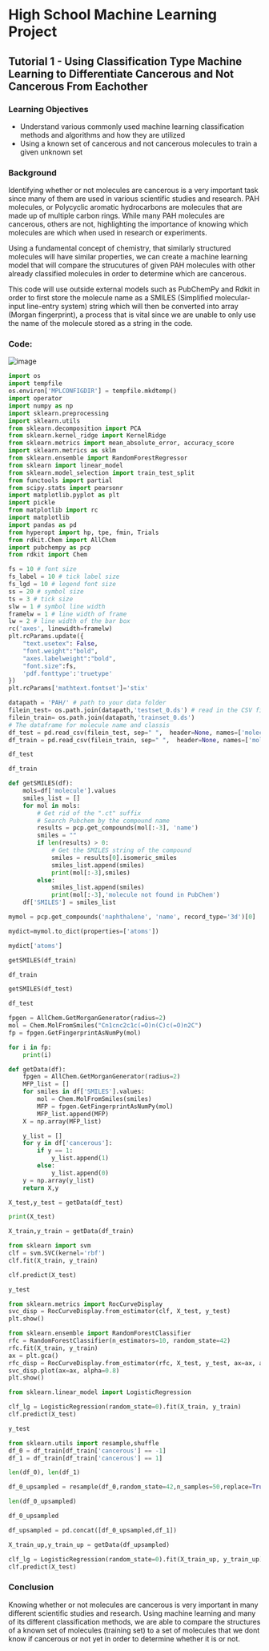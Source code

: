 # High School Machine Learning Project
## Tutorial 1 - Using Classification Type Machine Learning to Differentiate Cancerous and Not Cancerous From Eachother
### Learning Objectives

  * Understand various commonly used machine learning classification methods and algorithms and how they are utilized
  * Using a known set of cancerous and not cancerous molecules to train a given unknown set
    
### Background

Identifying whether or not molecules are cancerous is a very important task since many of them are used in various scientific studies and research. PAH molecules, or Polycyclic aromatic hydrocarbons are molecules that are made up of multiple carbon rings. While many PAH molecules are cancerous, others are not, highlighting the importance of knowing which molecules are which when used in research or experiments. 

Using a fundamental concept of chemistry, that similarly structured molecules will have similar properties, we can create a machine learning model that will compare the strucutures of given PAH molecules with other already classified molecules in order to determine which are cancerous.

This code will use outside external models such as PubChemPy and Rdkit in order to first store the molecule name as a SMILES (Simplified molecular-input line-entry system) string which will then be converted into array (Morgan fingerprint), a process that is vital since we are unable to only use the name of the molecule stored as a string in the code.

### Code:
![image](https://github.com/user-attachments/assets/617b81ef-61af-4112-80c0-dcdd382c5d77)

```python
import os    
import tempfile
os.environ['MPLCONFIGDIR'] = tempfile.mkdtemp()
import operator
import numpy as np
import sklearn.preprocessing
import sklearn.utils
from sklearn.decomposition import PCA 
from sklearn.kernel_ridge import KernelRidge
from sklearn.metrics import mean_absolute_error, accuracy_score
import sklearn.metrics as sklm
from sklearn.ensemble import RandomForestRegressor
from sklearn import linear_model
from sklearn.model_selection import train_test_split
from functools import partial
from scipy.stats import pearsonr
import matplotlib.pyplot as plt
import pickle
from matplotlib import rc
import matplotlib
import pandas as pd
from hyperopt import hp, tpe, fmin, Trials
from rdkit.Chem import AllChem
import pubchempy as pcp
from rdkit import Chem

fs = 10 # font size
fs_label = 10 # tick label size
fs_lgd = 10 # legend font size
ss = 20 # symbol size
ts = 3 # tick size
slw = 1 # symbol line width
framelw = 1 # line width of frame
lw = 2 # line width of the bar box
rc('axes', linewidth=framelw)
plt.rcParams.update({
    "text.usetex": False,
    "font.weight":"bold",
    "axes.labelweight":"bold",
    "font.size":fs,
    'pdf.fonttype':'truetype'
})
plt.rcParams['mathtext.fontset']='stix'

datapath = 'PAH/' # path to your data folder
filein_test= os.path.join(datapath,'testset_0.ds') # read in the CSV file containing the features. This file is just for example
filein_train= os.path.join(datapath,'trainset_0.ds')
# The dataframe for molecule name and classis
df_test = pd.read_csv(filein_test, sep=" ",  header=None, names=['molecule', 'cancerous'])
df_train = pd.read_csv(filein_train, sep=" ",  header=None, names=['molecule', 'cancerous'])

df_test

df_train

def getSMILES(df):
    mols=df['molecule'].values
    smiles_list = []
    for mol in mols:
        # Get rid of the ".ct" suffix
        # Search Pubchem by the compound name
        results = pcp.get_compounds(mol[:-3], 'name')
        smiles = ""
        if len(results) > 0:
            # Get the SMILES string of the compound
            smiles = results[0].isomeric_smiles
            smiles_list.append(smiles)
            print(mol[:-3],smiles)
        else:
            smiles_list.append(smiles)
            print(mol[:-3],'molecule not found in PubChem')
    df['SMILES'] = smiles_list

mymol = pcp.get_compounds('naphthalene', 'name', record_type='3d')[0]

mydict=mymol.to_dict(properties=['atoms'])

mydict['atoms']

getSMILES(df_train)

df_train

getSMILES(df_test)

df_test

fpgen = AllChem.GetMorganGenerator(radius=2)
mol = Chem.MolFromSmiles("Cn1cnc2c1c(=O)n(C)c(=O)n2C")
fp = fpgen.GetFingerprintAsNumPy(mol)

for i in fp:
    print(i)

def getData(df):
    fpgen = AllChem.GetMorganGenerator(radius=2)
    MFP_list = []
    for smiles in df['SMILES'].values:
        mol = Chem.MolFromSmiles(smiles)
        MFP = fpgen.GetFingerprintAsNumPy(mol)
        MFP_list.append(MFP)
    X = np.array(MFP_list)

    y_list = []
    for y in df['cancerous']:
        if y == 1:
            y_list.append(1)
        else:
            y_list.append(0)
    y = np.array(y_list)
    return X,y

X_test,y_test = getData(df_test)

print(X_test)

X_train,y_train = getData(df_train)

from sklearn import svm
clf = svm.SVC(kernel='rbf')
clf.fit(X_train, y_train)

clf.predict(X_test)

y_test

from sklearn.metrics import RocCurveDisplay
svc_disp = RocCurveDisplay.from_estimator(clf, X_test, y_test)
plt.show()

from sklearn.ensemble import RandomForestClassifier
rfc = RandomForestClassifier(n_estimators=10, random_state=42)
rfc.fit(X_train, y_train)
ax = plt.gca()
rfc_disp = RocCurveDisplay.from_estimator(rfc, X_test, y_test, ax=ax, alpha=0.8)
svc_disp.plot(ax=ax, alpha=0.8)
plt.show()

from sklearn.linear_model import LogisticRegression

clf_lg = LogisticRegression(random_state=0).fit(X_train, y_train)
clf.predict(X_test)

y_test

from sklearn.utils import resample,shuffle
df_0 = df_train[df_train['cancerous'] == -1]
df_1 = df_train[df_train['cancerous'] == 1]

len(df_0), len(df_1)

df_0_upsampled = resample(df_0,random_state=42,n_samples=50,replace=True)

len(df_0_upsampled)

df_0_upsampled

df_upsampled = pd.concat([df_0_upsampled,df_1])

X_train_up,y_train_up = getData(df_upsampled)

clf_lg = LogisticRegression(random_state=0).fit(X_train_up, y_train_up)
clf.predict(X_test)

```
### Conclusion

Knowing whether or not molecules are cancerous is very important in many different scientific studies and research. Using machine learning and many of its different classification methods, we are able to compare the structures of a known set of molecules (training set) to a set of molecules that we dont know if cancerous or not yet in order to determine whether it is or not.


